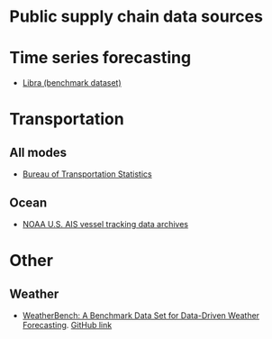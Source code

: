 # Public supply chain data sources

# Time series forecasting
- [Libra (benchmark dataset)](https://github.com/DescartesResearch/ForecastBenchmark)

# Transportation
## All modes
- [Bureau of Transportation Statistics](https://www.bts.dot.gov/browse-statistical-products-and-data)
## Ocean
- [NOAA U.S. AIS vessel tracking data archives](https://coast.noaa.gov/digitalcoast/data/vesseltraffic.html)

# Other
## Weather
- [WeatherBench: A Benchmark Data Set for Data-Driven Weather Forecasting](https://mediatum.ub.tum.de/1524895). [GitHub link](https://github.com/pangeo-data/WeatherBench)

